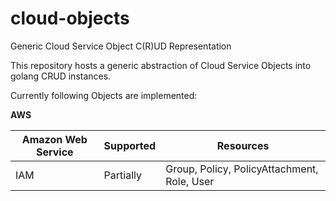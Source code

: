 # cloud-objects
Generic Cloud Service Object C(R)UD Representation

This repository hosts a generic abstraction of Cloud Service Objects into golang CRUD instances.

Currently following Objects are implemented:

**AWS**

| Amazon Web Service | Supported | Resources |
| --- | --- | --- |
| IAM | Partially | Group, Policy, PolicyAttachment, Role, User |

